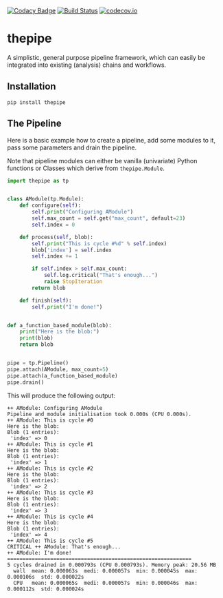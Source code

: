 [![Codacy Badge](https://api.codacy.com/project/badge/Grade/e1c10c17b4224655aa2d9bd61b488589)](https://app.codacy.com/app/tamasgal/thepipe?utm_source=github.com&utm_medium=referral&utm_content=tamasgal/thepipe&utm_campaign=Badge_Grade_Dashboard)
[![Build Status](https://travis-ci.org/tamasgal/thepipe.svg?branch=master)](https://travis-ci.org/tamasgal/thepipe)
[![codecov.io](http://codecov.io/github/tamasgal/thepipe/coverage.svg?branch=master)](http://codecov.io/github/tamasgal/thepipe?branch=master)

# thepipe
A simplistic, general purpose pipeline framework, which can easily be
integrated into existing (analysis) chains and workflows.

## Installation

```shell
pip install thepipe
```

## The Pipeline
Here is a basic example how to create a pipeline, add some modules to it, pass
some parameters and drain the pipeline.

Note that pipeline modules can either be vanilla (univariate) Python functions
or Classes which derive from `thepipe.Module`. 

```python
import thepipe as tp


class AModule(tp.Module):
    def configure(self):
        self.print("Configuring AModule")
        self.max_count = self.get("max_count", default=23)
        self.index = 0

    def process(self, blob):
        self.print("This is cycle #%d" % self.index)
        blob['index'] = self.index
        self.index += 1

        if self.index > self.max_count:
            self.log.critical("That's enough...")
            raise StopIteration
        return blob

    def finish(self):
        self.print("I'm done!")


def a_function_based_module(blob):
    print("Here is the blob:")
    print(blob)
    return blob


pipe = tp.Pipeline()
pipe.attach(AModule, max_count=5)
pipe.attach(a_function_based_module)
pipe.drain()
```

This will produce the following output:

```shell
++ AModule: Configuring AModule
Pipeline and module initialisation took 0.000s (CPU 0.000s).
++ AModule: This is cycle #0
Here is the blob:
Blob (1 entries):
 'index' => 0
++ AModule: This is cycle #1
Here is the blob:
Blob (1 entries):
 'index' => 1
++ AModule: This is cycle #2
Here is the blob:
Blob (1 entries):
 'index' => 2
++ AModule: This is cycle #3
Here is the blob:
Blob (1 entries):
 'index' => 3
++ AModule: This is cycle #4
Here is the blob:
Blob (1 entries):
 'index' => 4
++ AModule: This is cycle #5
CRITICAL ++ AModule: That's enough...
++ AModule: I'm done!
============================================================
5 cycles drained in 0.000793s (CPU 0.000793s). Memory peak: 20.56 MB
  wall  mean: 0.000063s  medi: 0.000057s  min: 0.000045s  max: 0.000106s  std: 0.000022s
  CPU   mean: 0.000065s  medi: 0.000057s  min: 0.000046s  max: 0.000112s  std: 0.000024s
```
